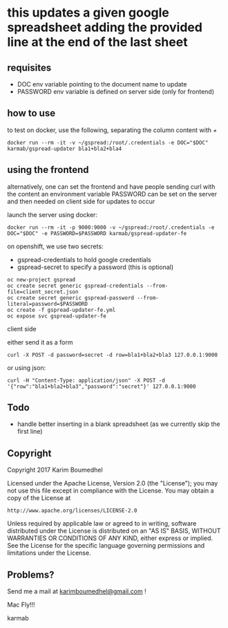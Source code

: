 
# this updates a given google spreadsheet adding the provided line at the end of the last sheet

## requisites

- DOC env variable pointing to the document name to update
- PASSWORD env variable is defined on server side (only for frontend)

## how to use

to test on docker, use the following, separating the column content with *+*

```
docker run --rm -it -v ~/gspread:/root/.credentials -e DOC="$DOC" karmab/gspread-updater bla1+bla2+bla4
```

## using the frontend

alternatively, one can set the frontend and have people sending curl with the content
an environment variable PASSWORD can be set on the server and then needed on client side for updates to occur


launch the server using docker:

```
docker run --rm -it -p 9000:9000 -v ~/gspread:/root/.credentials -e DOC="$DOC" -e PASSWORD=$PASSWORD karmab/gspread-updater-fe
```

on openshift, we use two secrets:

- gspread-credentials to hold google credentials
- gspread-secret to specify a password (this is optional)

```
oc new-project gspread
oc create secret generic gspread-credentials --from-file=client_secret.json
oc create secret generic gspread-password --from-literal=password=$PASSWORD
oc create -f gspread-updater-fe.yml
oc expose svc gspread-updater-fe
```

client side 

either send it as a form 

```
curl -X POST -d password=secret -d row=bla1+bla2+bla3 127.0.0.1:9000
```

or using json:

```
curl -H "Content-Type: application/json" -X POST -d '{"row":"bla1+bla2+bla3","password":"secret"}' 127.0.0.1:9000
```

## Todo

- handle better inserting in a blank spreadsheet (as we currently skip the first line)

## Copyright

Copyright 2017 Karim Boumedhel

Licensed under the Apache License, Version 2.0 (the "License");
you may not use this file except in compliance with the License.
You may obtain a copy of the License at

    http://www.apache.org/licenses/LICENSE-2.0

Unless required by applicable law or agreed to in writing, software
distributed under the License is distributed on an "AS IS" BASIS,
WITHOUT WARRANTIES OR CONDITIONS OF ANY KIND, either express or implied.
See the License for the specific language governing permissions and
limitations under the License.

## Problems?

Send me a mail at [karimboumedhel@gmail.com](mailto:karimboumedhel@gmail.com) !

Mac Fly!!!

karmab
